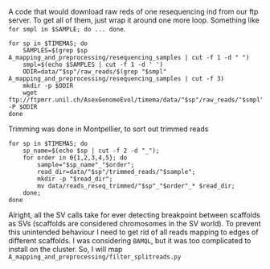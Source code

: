 

A code that would download raw reds of one resequencing ind from our ftp server. To get all of them, just wrap it around one more loop. Something like `for smpl in $SAMPLE; do ... done`.

```{bash}
for sp in $TIMEMAS; do
    SAMPLES=$(grep $sp A_mapping_and_preprocessing/resequencing_samples | cut -f 1 -d " ")
    smpl=$(echo $SAMPLES | cut -f 1 -d ' ')
    ODIR=data/"$sp"/raw_reads/$(grep "$smpl" A_mapping_and_preprocessing/resequencing_samples | cut -f 3)
    mkdir -p $ODIR
    wget ftp://ftpmrr.unil.ch/AsexGenomeEvol/timema/data/"$sp"/raw_reads/"$smpl"/* -P $ODIR
done
```

Trimming was done in Montpellier, to sort out trimmed reads

```{bash}
for sp in $TIMEMAS; do
    sp_name=$(echo $sp | cut -f 2 -d "_");
    for order in 0{1,2,3,4,5}; do
        sample="$sp_name"_"$order";
        read_dir=data/"$sp"/trimmed_reads/"$sample";
        mkdir -p "$read_dir";
        mv data/reads_reseq_trimmed/"$sp"_"$order"_* $read_dir;
    done;
done

```

Alright, all the SV calls take for ever detecting breakpoint between scaffolds as SVs (scaffolds are considered chromosomes in the SV world). To prevent this unintended behaviour I need to get rid of all reads mapping to edges of different scaffolds.
I was considering `BAMQL`, but it was too complicated to install on the cluster.
So, I will map `A_mapping_and_preprocessing/filter_splitreads.py`
